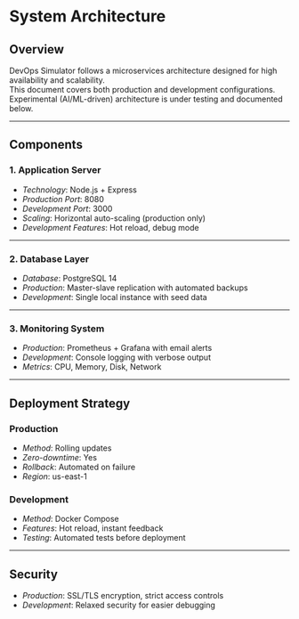 # System Architecture

## Overview
DevOps Simulator follows a microservices architecture designed for high availability and scalability.  
This document covers both production and development configurations.  
Experimental (AI/ML-driven) architecture is under testing and documented below.

---

## Components

### 1. Application Server
- *Technology*: Node.js + Express
- *Production Port*: 8080
- *Development Port*: 3000
- *Scaling*: Horizontal auto-scaling (production only)
- *Development Features*: Hot reload, debug mode

<!--
# Experimental Enhancement:
- *Technology*: Node.js + Express + TensorFlow.js
- *Ports*: 9000 (main), 9001 (metrics), 9002 (AI API)
- *Scaling*: AI-powered predictive auto-scaling
- *Message Queue*: Apache Kafka for event streaming
-->

---

### 2. Database Layer
- *Database*: PostgreSQL 14
- *Production*: Master-slave replication with automated backups
- *Development*: Single local instance with seed data

<!--
# Experimental Database Layer:
- *Primary*: PostgreSQL cluster (5 nodes)
- *Cache*: Redis with ML-based cache optimization
- *Configuration*: Multi-master replication
- *Backup*: Continuous backup with geo-redundancy
- *AI Features*: Query optimization, index suggestions
-->

---

### 3. Monitoring System
- *Production*: Prometheus + Grafana with email alerts
- *Development*: Console logging with verbose output
- *Metrics*: CPU, Memory, Disk, Network

<!--
# Experimental Monitoring:
- *Metrics*: Prometheus + Thanos (long-term storage)
- *Logs*: ELK Stack + AI log analysis
- *AI Insights*: Predictive failure detection
-->

---

## Deployment Strategy

### Production
- *Method*: Rolling updates
- *Zero-downtime*: Yes
- *Rollback*: Automated on failure
- *Region*: us-east-1

### Development
- *Method*: Docker Compose
- *Features*: Hot reload, instant feedback
- *Testing*: Automated tests before deployment

<!--
# Experimental Deployment:
- *Multi-Cloud*: AWS, Azure, GCP, DigitalOcean
- *Orchestrator*: Kubernetes with AI-driven CRDs
- *Failover*: Cross-cloud automatic recovery
-->

---

## Security
- *Production*: SSL/TLS encryption, strict access controls
- *Development*: Relaxed security for easier debugging

<!--
# Experimental Security:
- *Zero Trust Architecture*
- *Encryption*: AES-256 with AI threat detection
-->

